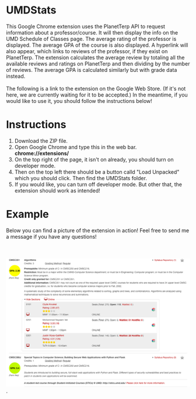 # UMDStats

This Google Chrome extension uses the PlanetTerp API to request information about a professor/course. It will then display the info on the UMD Schedule of Classes page. The average rating of the professor is displayed. The average GPA of the course is also displayed. A hyperlink will also appear, which links to reviews of the professor, if they exist on PlanetTerp. The extension calculates the average review by totaling all the available reviews and ratings on PlanetTerp and then dividing by the number of reviews. The average GPA is calculated similarly but with grade data instead.
<br/>
<br/>
The following is a link to the extension on the Google Web Store. (If it's not here, we are currently waiting for it to be accepted.) In the meantime, if you would like to use it, you should follow the instructions below!

# Instructions
1. Download the ZIP file.
2. Open Google Chrome and type this in the web bar. **chrome://extensions/**
3. On the top right of the page, it isn't on already, you should turn on developer mode.
4. Then on the top left there should be a button calld "Load Unpacked" which you should click. Then find the UMDStats folder.
5. If you would like, you can turn off developer mode. But other that, the extension should work as intended!

# Example
Below you can find a picture of the extension in action! Feel free to send me a message if you have any questions! <br/>
<br/>
<br/>
<br/>
![Screenshot](reviews.png). 
  
  


